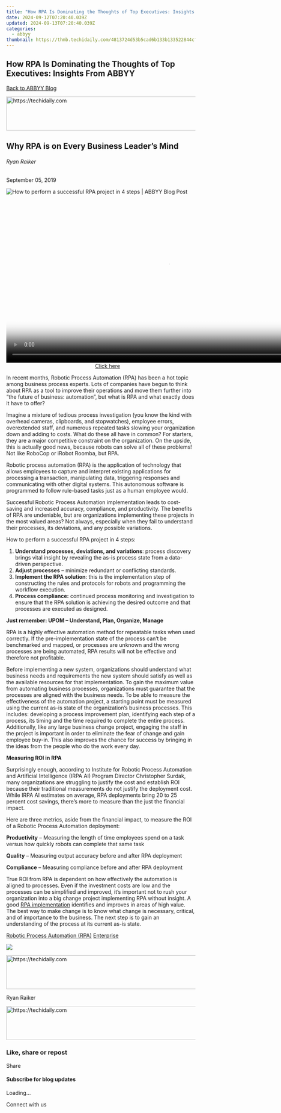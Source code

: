 ```yaml
---
title: "How RPA Is Dominating the Thoughts of Top Executives: Insights From ABBYY"
date: 2024-09-12T07:20:40.039Z
updated: 2024-09-13T07:20:40.039Z
categories:
  - abbyy
thumbnail: https://thmb.techidaily.com/4813724d53b5cad6b133b133522844cf1838d9743eb384dd583504939bc1aed2.jpg
---
```


## How RPA Is Dominating the Thoughts of Top Executives: Insights From ABBYY

[Back to ABBYY Blog](https://tools.techidaily.com/abbyy/products/)

<!-- affiliate ads begin -->
<a href="https://unicoeye.pxf.io/c/5597632/2134224/18498" target="_top" id="2134224">
  <img src="//a.impactradius-go.com/display-ad/18498-2134224" border="0" alt="https://techidaily.com" width="728" height="90"/>
</a>
<img height="0" width="0" src="https://unicoeye.pxf.io/i/5597632/2134224/18498" style="position:absolute;visibility:hidden;" border="0" />
<!-- affiliate ads end -->

## Why RPA is on Every Business Leader’s Mind

###### Ryan Raiker

September 05, 2019

![How to perform a successful RPA project in 4 steps | ABBYY Blog Post](https://static5.abbyy.com/abbyycommedia/25373/10916_smm_blog_why-rpa-is-on-every-business-leader-s-mind-part-1_blog.png) 

<!-- affiliate ads begin -->
<span id="1424531">
					<video width="864" height="NaN" style="cursor:pointer"
           poster="//a.impactradius-go.com/display-clicktoplayimage/1424531.png"
           onclick="if(!this.playClicked){this.play();this.setAttribute('controls',true);this.playClicked=true;}">
	   <source src="//a.impactradius-go.com/display-ad/16446-1424531">
	   <img src="//a.impactradius-go.com/display-clicktoplayimage/1424531.png" style="border: none; height: 100%; width: 100%; object-fit: contain">
	</video>
	<div style="width:540px;text-align:center"><a href="javascript:window.open(decodeURIComponent('https%3A%2F%2Flaganoo.pxf.io%2Fc%2F5597632%2F1424531%2F16446'), '_blank');void(0);">Click here</a></div>
</span>
<img height="0" width="0" src="https://imp.pxf.io/i/5597632/1424531/16446" style="position:absolute;visibility:hidden;" border="0" />
<!-- affiliate ads end -->

In recent months, Robotic Process Automation (RPA) has been a hot topic among business process experts. Lots of companies have begun to think about RPA as a tool to improve their operations and move them further into “the future of business: automation”, but what is RPA and what exactly does it have to offer?

Imagine a mixture of tedious process investigation (you know the kind with overhead cameras, clipboards, and stopwatches), employee errors, overextended staff, and numerous repeated tasks slowing your organization down and adding to costs. What do these all have in common? For starters, they are a major competitive constraint on the organization. On the upside, this is actually good news, because robots can solve all of these problems! Not like RoboCop or iRobot Roomba, but RPA.

Robotic process automation (RPA) is the application of technology that allows employees to capture and interpret existing applications for processing a transaction, manipulating data, triggering responses and communicating with other digital systems. This autonomous software is programmed to follow rule-based tasks just as a human employee would.

Successful Robotic Process Automation implementation leads to cost-saving and increased accuracy, compliance, and productivity. The benefits of RPA are undeniable, but are organizations implementing these projects in the most valued areas? Not always, especially when they fail to understand their processes, its deviations, and any possible variations.

How to perform a successful RPA project in 4 steps:

1. **Understand processes, deviations, and variations**: process discovery brings vital insight by revealing the as-is process state from a data-driven perspective.
2. **Adjust processes** – minimize redundant or conflicting standards.
3. **Implement the RPA solution**: this is the implementation step of constructing the rules and protocols for robots and programming the workflow execution.
4. **Process compliance:** continued process monitoring and investigation to ensure that the RPA solution is achieving the desired outcome and that processes are executed as designed.

**Just remember: UPOM – Understand, Plan, Organize, Manage**

RPA is a highly effective automation method for repeatable tasks when used correctly. If the pre-implementation state of the process can’t be benchmarked and mapped, or processes are unknown and the wrong processes are being automated, RPA results will not be effective and therefore not profitable.

Before implementing a new system, organizations should understand what business needs and requirements the new system should satisfy as well as the available resources for that implementation. To gain the maximum value from automating business processes, organizations must guarantee that the processes are aligned with the business needs. To be able to measure the effectiveness of the automation project, a starting point must be measured using the current as-is state of the organization’s business processes. This includes: developing a process improvement plan, identifying each step of a process, its timing and the time required to complete the entire process. Additionally, like any large business change project, engaging the staff in the project is important in order to eliminate the fear of change and gain employee buy-in. This also improves the chance for success by bringing in the ideas from the people who do the work every day.

**Measuring ROI in RPA**

Surprisingly enough, according to Institute for Robotic Process Automation and Artificial Intelligence (IRPA AI) Program Director Christopher Surdak, many organizations are struggling to justify the cost and establish ROI because their traditional measurements do not justify the deployment cost. While IRPA AI estimates on average, RPA deployments bring 20 to 25 percent cost savings, there’s more to measure than the just the financial impact.

Here are three metrics, aside from the financial impact, to measure the ROI of a Robotic Process Automation deployment:

**Productivity** – Measuring the length of time employees spend on a task versus how quickly robots can complete that same task

**Quality** – Measuring output accuracy before and after RPA deployment

**Compliance** – Measuring compliance before and after RPA deployment

True ROI from RPA is dependent on how effectively the automation is aligned to processes. Even if the investment costs are low and the processes can be simplified and improved, it’s important not to rush your organization into a big change project implementing RPA without insight. A good [RPA implementation](https://tools.techidaily.com/abbyy/products/) identifies and improves in areas of high value. The best way to make change is to know what change is necessary, critical, and of importance to the business. The next step is to gain an understanding of the process at its current as-is state.

[Robotic Process Automation (RPA)](https://www.abbyy.com/blog/robotic-process-automation-rpa/ "Robotic Process Automation (RPA)") [Enterprise](https://tools.techidaily.com/abbyy/products/) 

![](https://static4.abbyy.com/abbyycommedia/35293/ryanraiker-110x110.png)

<!-- affiliate ads begin -->
<a href="https://ephamedtechinc.pxf.io/c/5597632/2136618/26400" target="_top" id="2136618">
  <img src="//a.impactradius-go.com/display-ad/26400-2136618" border="0" alt="https://techidaily.com" width="728" height="90"/>
</a>
<img height="0" width="0" src="https://ephamedtechinc.pxf.io/i/5597632/2136618/26400" style="position:absolute;visibility:hidden;" border="0" />
<!-- affiliate ads end -->

Ryan Raiker

<!-- affiliate ads begin -->
<a href="https://zebaoaffiliateprogram.pxf.io/c/5597632/2137972/21526" target="_top" id="2137972">
  <img src="//a.impactradius-go.com/display-ad/21526-2137972" border="0" alt="https://techidaily.com" width="728" height="90"/>
</a>
<img height="0" width="0" src="https://zebaoaffiliateprogram.pxf.io/i/5597632/2137972/21526" style="position:absolute;visibility:hidden;" border="0" />
<!-- affiliate ads end -->

### Like, share or repost

Share 

#### Subscribe for blog updates

Loading...

Connect with us

<ins class="adsbygoogle"
     style="display:block"
     data-ad-format="autorelaxed"
     data-ad-client="ca-pub-7571918770474297"
     data-ad-slot="1223367746"></ins>

<ins class="adsbygoogle"
     style="display:block"
     data-ad-client="ca-pub-7571918770474297"
     data-ad-slot="8358498916"
     data-ad-format="auto"
     data-full-width-responsive="true"></ins>



